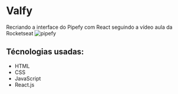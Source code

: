 # Valfy
Recriando a interface do Pipefy com React seguindo a vídeo aula da Rocketseat 
![pipefy](https://user-images.githubusercontent.com/61742539/84843351-0c4b7280-b01e-11ea-9e95-24d58917a4f0.JPG)


## Técnologias usadas:
- HTML
- CSS
- JavaScript
- React.js



